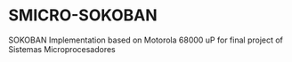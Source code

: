 # SMICRO-SOKOBAN
SOKOBAN Implementation based on Motorola 68000 uP for final project of Sistemas Microprocesadores
